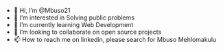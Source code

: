 - 👋 Hi, I’m @Mbuso21
- 👀 I’m interested in Solving public problems
- 🌱 I’m currently learning Web Development
- 💞️ I’m looking to collaborate on open source projects
- 📫 How to reach me on linkedin, please search for Mbuso Mehlomakulu

<!---
Mbuso21/Mbuso21 is a ✨ special ✨ repository because its `README.md` (this file) appears on your GitHub profile.
You can click the Preview link to take a look at your changes.
--->
